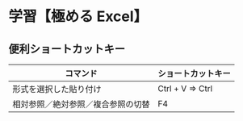 # 学習【極める Excel】

## 便利ショートカットキー

|コマンド|ショートカットキー|
|---|---|
|形式を選択した貼り付け|Ctrl + V ⇒ Ctrl|
|相対参照／絶対参照／複合参照の切替|F4|